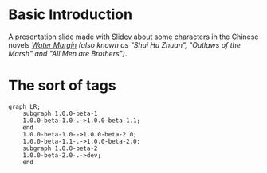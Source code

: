 # Basic Introduction

A presentation slide made with [Slidev](https://sli.dev) about some characters in the Chinese novels [_Water Margin_](https://en.wikipedia.org/wiki/Water_Margin) _(also known as "_Shui Hu Zhuan_", "_Outlaws of the Marsh_" and "_All Men are Brothers_")_. 

# The sort of tags

```mermaid
graph LR;
    subgraph 1.0.0-beta-1
    1.0.0-beta-1.0-.->1.0.0-beta-1.1;
    end
    1.0.0-beta-1.0-->1.0.0-beta-2.0;
    1.0.0-beta-1.1-.->1.0.0-beta-2.0;
    subgraph 1.0.0-beta-2
    1.0.0-beta-2.0-.->dev;
    end
```